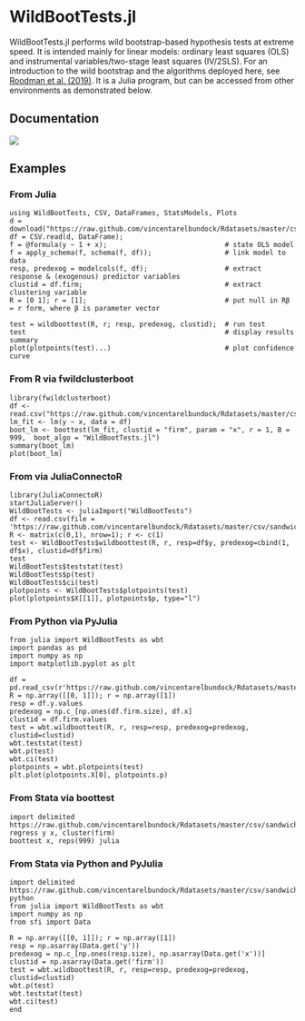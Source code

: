 # WildBootTests.jl
WildBootTests.jl performs wild bootstrap-based hypothesis tests at extreme speed. It is intended mainly for linear models: ordinary least squares (OLS) and instrumental variables/two-stage least squares (IV/2SLS). For an introduction to the wild bootstrap and the algorithms deployed here, see [Roodman et al. (2019)](https://www.econ.queensu.ca/sites/econ.queensu.ca/files/qed_wp_1406.pdf). It is a Julia program, but can be accessed from other environments as demonstrated below.

## Documentation
[![](https://img.shields.io/badge/docs-dev-blue.svg)](https://droodman.github.io/WildBootTests.jl/dev)

## Examples
### From Julia

```
using WildBootTests, CSV, DataFrames, StatsModels, Plots
d = download("https://raw.github.com/vincentarelbundock/Rdatasets/master/csv/sandwich/PetersenCL.csv");
df = CSV.read(d, DataFrame);
f = @formula(y ~ 1 + x);                             # state OLS model
f = apply_schema(f, schema(f, df));                  # link model to data
resp, predexog = modelcols(f, df);                   # extract response & (exogenous) predictor variables
clustid = df.firm;                                   # extract clustering variable
R = [0 1]; r = [1];                                  # put null in Rβ = r form, where β is parameter vector

test = wildboottest(R, r; resp, predexog, clustid);  # run test
test                                                 # display results summary
plot(plotpoints(test)...)                            # plot confidence curve
```

### From R via fwildclusterboot
```
library(fwildclusterboot)
df <- read.csv("https://raw.github.com/vincentarelbundock/Rdatasets/master/csv/sandwich/PetersenCL.csv")
lm_fit <- lm(y ~ x, data = df)
boot_lm <- boottest(lm_fit, clustid = "firm", param = "x", r = 1, B = 999,  boot_algo = "WildBootTests.jl")
summary(boot_lm)
plot(boot_lm)
```

### From via JuliaConnectoR
```
library(JuliaConnectoR)
startJuliaServer()
WildBootTests <- juliaImport("WildBootTests")
df <- read.csv(file = 'https://raw.github.com/vincentarelbundock/Rdatasets/master/csv/sandwich/PetersenCL.csv')
R <- matrix(c(0,1), nrow=1); r <- c(1)
test <- WildBootTests$wildboottest(R, r, resp=df$y, predexog=cbind(1, df$x), clustid=df$firm)
test
WildBootTests$teststat(test)
WildBootTests$p(test)
WildBootTests$ci(test)
plotpoints <- WildBootTests$plotpoints(test)
plot(plotpoints$X[[1]], plotpoints$p, type="l")
```

### From Python via PyJulia
```
from julia import WildBootTests as wbt
import pandas as pd
import numpy as np
import matplotlib.pyplot as plt

df = pd.read_csv(r'https://raw.github.com/vincentarelbundock/Rdatasets/master/csv/sandwich/PetersenCL.csv')
R = np.array([[0, 1]]); r = np.array([1])
resp = df.y.values
predexog = np.c_[np.ones(df.firm.size), df.x]
clustid = df.firm.values
test = wbt.wildboottest(R, r, resp=resp, predexog=predexog, clustid=clustid)
wbt.teststat(test)
wbt.p(test)
wbt.ci(test)
plotpoints = wbt.plotpoints(test)
plt.plot(plotpoints.X[0], plotpoints.p)
```

### From Stata via boottest
```
import delimited https://raw.github.com/vincentarelbundock/Rdatasets/master/csv/sandwich/PetersenCL.csv
regress y x, cluster(firm)
boottest x, reps(999) julia
```

### From Stata via Python and PyJulia
```
import delimited https://raw.github.com/vincentarelbundock/Rdatasets/master/csv/sandwich/PetersenCL.csv
python
from julia import WildBootTests as wbt
import numpy as np
from sfi import Data

R = np.array([[0, 1]]); r = np.array([1])
resp = np.asarray(Data.get('y'))
predexog = np.c_[np.ones(resp.size), np.asarray(Data.get('x'))]
clustid = np.asarray(Data.get('firm'))
test = wbt.wildboottest(R, r, resp=resp, predexog=predexog, clustid=clustid)
wbt.p(test)
wbt.teststat(test)
wbt.ci(test)
end
```

